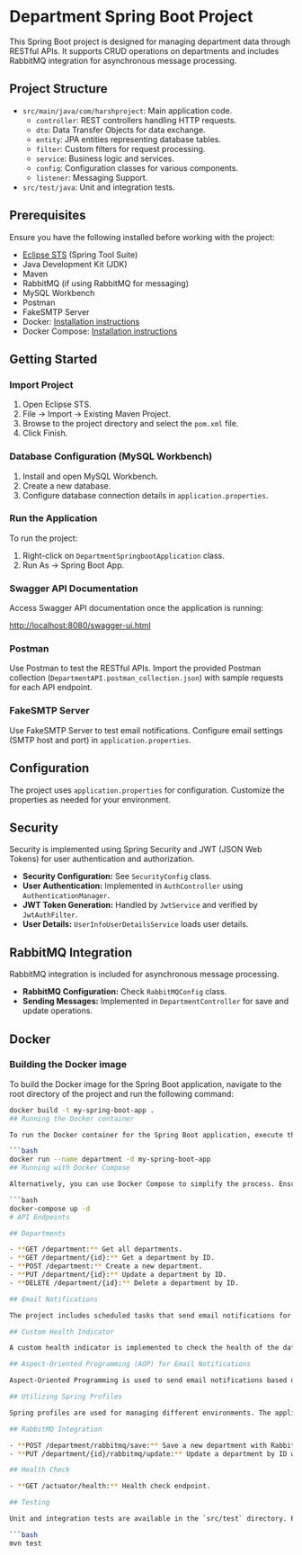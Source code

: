 # Department Spring Boot Project

This Spring Boot project is designed for managing department data through RESTful APIs. It supports CRUD operations on departments and includes RabbitMQ integration for asynchronous message processing.

## Project Structure

- `src/main/java/com/harshproject`: Main application code.
  - `controller`: REST controllers handling HTTP requests.
  - `dto`: Data Transfer Objects for data exchange.
  - `entity`: JPA entities representing database tables.
  - `filter`: Custom filters for request processing.
  - `service`: Business logic and services.
  - `config`: Configuration classes for various components.
  - `listener`: Messaging Support.
- `src/test/java`: Unit and integration tests.

## Prerequisites

Ensure you have the following installed before working with the project:

- [Eclipse STS](https://spring.io/tools) (Spring Tool Suite)
- Java Development Kit (JDK)
- Maven
- RabbitMQ (if using RabbitMQ for messaging)
- MySQL Workbench
- Postman
- FakeSMTP Server
- Docker: [Installation instructions](https://docs.docker.com/get-docker/)
- Docker Compose: [Installation instructions](https://docs.docker.com/compose/install/)

## Getting Started

### Import Project

1. Open Eclipse STS.
2. File -> Import -> Existing Maven Project.
3. Browse to the project directory and select the `pom.xml` file.
4. Click Finish.

### Database Configuration (MySQL Workbench)

1. Install and open MySQL Workbench.
2. Create a new database.
3. Configure database connection details in `application.properties`.

### Run the Application

To run the project:

1. Right-click on `DepartmentSpringbootApplication` class.
2. Run As -> Spring Boot App.

### Swagger API Documentation

Access Swagger API documentation once the application is running:

[http://localhost:8080/swagger-ui.html](http://localhost:8080/swagger-ui.html)

### Postman

Use Postman to test the RESTful APIs. Import the provided Postman collection (`DepartmentAPI.postman_collection.json`) with sample requests for each API endpoint.

### FakeSMTP Server

Use FakeSMTP Server to test email notifications. Configure email settings (SMTP host and port) in `application.properties`.

## Configuration

The project uses `application.properties` for configuration. Customize the properties as needed for your environment.

## Security

Security is implemented using Spring Security and JWT (JSON Web Tokens) for user authentication and authorization.

- **Security Configuration:** See `SecurityConfig` class.
- **User Authentication:** Implemented in `AuthController` using `AuthenticationManager`.
- **JWT Token Generation:** Handled by `JwtService` and verified by `JwtAuthFilter`.
- **User Details:** `UserInfoUserDetailsService` loads user details.

## RabbitMQ Integration

RabbitMQ integration is included for asynchronous message processing.

- **RabbitMQ Configuration:** Check `RabbitMQConfig` class.
- **Sending Messages:** Implemented in `DepartmentController` for save and update operations.

## Docker

### Building the Docker image

To build the Docker image for the Spring Boot application, navigate to the root directory of the project and run the following command:

```bash
docker build -t my-spring-boot-app .
## Running the Docker container

To run the Docker container for the Spring Boot application, execute the following command in your terminal:

```bash
docker run --name department -d my-spring-boot-app
## Running with Docker Compose

Alternatively, you can use Docker Compose to simplify the process. Ensure you have a `docker-compose.yml` file configured properly. Then, run:

```bash
docker-compose up -d
# API Endpoints

## Departments

- **GET /department:** Get all departments.
- **GET /department/{id}:** Get a department by ID.
- **POST /department:** Create a new department.
- **PUT /department/{id}:** Update a department by ID.
- **DELETE /department/{id}:** Delete a department by ID.

## Email Notifications

The project includes scheduled tasks that send email notifications for various activities. Email notifications are sent for tasks executed every 10 seconds, 5 minutes, 30 minutes, and 1 hour.

## Custom Health Indicator

A custom health indicator is implemented to check the health of the database connection. It provides insights into the status of the database and is accessible at `/actuator/health`.

## Aspect-Oriented Programming (AOP) for Email Notifications

Aspect-Oriented Programming is used to send email notifications based on method execution. Emails are sent for successful and error scenarios, providing insights into the execution flow.

## Utilizing Spring Profiles

Spring profiles are used for managing different environments. The application is configured with profiles such as `dev`, `test`, `rabbitmq`, and `prod`. Adjust the `application.properties` file accordingly.

## RabbitMQ Integration

- **POST /department/rabbitmq/save:** Save a new department with RabbitMQ.
- **PUT /department/{id}/rabbitmq/update:** Update a department by ID with RabbitMQ.

## Health Check

- **GET /actuator/health:** Health check endpoint.

## Testing

Unit and integration tests are available in the `src/test` directory. Run tests using: 

```bash
mvn test
